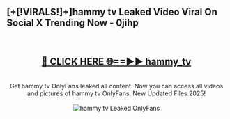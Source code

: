 <h2>[+[!VIRALS!]+]hammy tv Leaked Video Viral On Social X Trending Now - 0jihp</h2>
<br>
<div align="center">
<h2><a href="https://libra.edu.pl?hammy_tv" rel="nofollow">🔴 CLICK HERE 🌐==►► hammy_tv</a></h2>
<br>
Get hammy tv OnlyFans leaked all content. Now you can access all videos and pictures of hammy tv OnlyFans. New Updated Files 2025!
<br>
<br>
<a href="https://libra.edu.pl?hammy_tv" rel="nofollow" data-target="animated-image.originalLink"><img src="https://i.ibb.co.com/WyWwxjT/player-gif2.gif" alt="hammy tv Leaked OnlyFans" style="max-width: 100%; display: inline-block;" data-target="animated-image.originalImage"></a>
</div>
<br>